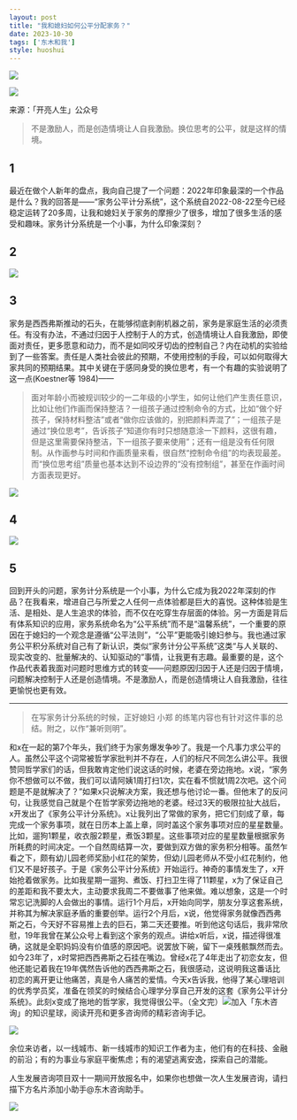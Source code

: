 ```yaml
---
layout: post
title: "我和媳妇如何公平分配家务？"
date: 2023-10-30
tags: ['东木和我']
style: huoshui
---
```


![](/assets/post_images/2023-10-30-17319184544630.002809616788448821.jpeg)

![](/assets/post_images/2023-10-30-17319184544590.1946445329423434.png)

来源：「开亮人生」公众号

  

> 不是激励人，而是创造情境让人自我激励。换位思考的公平，就是这样的情境。

## 1

最近在做个人新年的盘点，我向自己提了一个问题：2022年印象最深的一个作品是什么？我的回答是——“家务公平计分系统”，这个系统自2022-08-22至今已经稳定运转了20多周，让我和媳妇关于家务的摩擦少了很多，增加了很多生活的感受和趣味。家务计分系统是一个小事，为什么印象深刻？

## 2

![](/assets/post_images/2023-10-30-17319184545460.8404404434633452.jpeg)

## 3

家务是西西弗斯推动的石头，在能够彻底剥削机器之前，家务是家庭生活的必须责任。有没有办法，不通过归因于人控制于人的方式，创造情境让人自我激励，即使面对责任，更多愿意和动力，而不是如同咬牙切齿的控制自己？内在动机的实验给到了一些答案。责任是人类社会彼此的预期，不使用控制的手段，可以如何取得大家共同的预期结果。其中关键在于感同身受的换位思考，有一个有趣的实验说明了这一点(Koestner等
1984)——

>
> 面对年龄小而被规训较少的一二年级的小学生，如何让他们产生责任意识，比如让他们作画而保持整洁？一组孩子通过控制命令的方式，比如“做个好孩子，保持材料整洁”或者“做你应该做的，别把颜料弄混了”；一组孩子是通过“换位思考”，告诉孩子“知道你有时只想随意涂一下颜料，这很有趣，但是这里需要保持整洁，下一组孩子要来使用”；还有一组是没有任何限制。从作画参与时间和作画质量来看，很自然“控制命令组”的均表现最差。而“换位思考组”质量也基本达到不设边界的“没有控制组”，甚至在作画时间方面表现更好。

![](/assets/post_images/2023-10-30-17319184545430.7301628047279354.jpeg)

## 4

![](/assets/post_images/2023-10-30-17319184546670.9156924041034482.jpeg)

## 5

回到开头的问题，家务计分系统是一个小事，为什么它成为我2022年深刻的作品？在我看来，增进自己与所爱之人任何一点体验都是巨大的喜悦。这种体验是生活、是相处、是人生追求的体验，而不仅在吃穿生存层面的体验。另一方面是背后有体系知识的应用，家务系统命名为“公平系统”而不是“温馨系统”，一个重要的原因在于媳妇的一个观念是遵循“公平法则”，“公平”更能吸引媳妇参与。我也通过家务公平积分系统对自己有了新认识，类似“家务计分公平系统”这类“与人关联的、现实改变的、批量解决的、认知驱动的”事情，让我更有志趣。最重要的是，这个作品代表着我面对问题时思维方式的转变——问题原因归因于人还是归因于情境，问题解决控制于人还是创造情境。不是激励人，而是创造情境让人自我激励，往往更愉悦也更有效。

* * *

> 在写家务计分系统的时候，正好媳妇 小郑 的练笔内容也有针对这件事的总结。附之，以作“兼听则明”。

和x在一起的第7个年头，我们终于为家务爆发争吵了。我是一个凡事力求公平的人。虽然公平这个词常被哲学家批判并不存在，人们的标尺不同怎么讲公平。我很赞同哲学家们的话，但我敢肯定他们说这话的时候，老婆在旁边拖地。x说，“家务你不想做可以不做，我们可以请阿姨1周打扫1次，实在看不惯就1周2次吧。这个问题是不是就解决了？”如果x只说解决方案，我还想与他讨论一番。但他末了的反问句，让我感觉自己就是个在哲学家旁边拖地的老婆。经过3天的极限拉扯大战后，x开发出了《家务公平计分系统》。x让我列出了常做的家务，把它们刻成了章，每完成一个家务事项，就在日历本上盖上章，同时盖这个家务事项对应的星星数量。比如，遛狗1颗星，收衣服2颗星，煮饭3颗星。这些事项对应的星星数量根据家务所耗费的时间决定。一个自然周结算一次，要做到双方做的家务积分相等。虽然乍看之下，颇有幼儿园老师奖励小红花的架势，但幼儿园老师从不受小红花制约，他们又不是好孩子。于是《家务公平计分系统》开始运行。神奇的事情发生了，x开始抢着做家务。比如我星期一遛狗、煮饭、打扫卫生得了11颗星，x为了保证自己的差距和我不要太大，主动要求我周二不要做事了他来做。难以想象，这是一个时常忘记洗脚的人会做出的事情。运行1个月后，x开始向同学，朋友分享这套系统，并称其为解决家庭矛盾的重要创举。运行2个月后，x说，他觉得家务就像西西弗斯之石，今天好不容易推上去的巨石，第二天还要推。听到他这句话后，我非常欣慰，19年我曾在某公众号上看到这个家务的观点。讲给x听后，x说，描述得很准确，这就是全职妈妈没有价值感的原因吧。说罢放下碗，留下一桌残骸飘然而去。如今23年了，x时常把西西弗斯之石挂在嘴边。曾经x花了4年走出了初恋女友，但他还能记着我在19年偶然告诉他的西西弗斯之石，我很感动，这说明我这番话比初恋的离开更让他痛苦，真是令人痛苦的爱情。今天x告诉我，他得了某心理培训的优秀学员奖，准备在领奖的时候结合心理学分享自己开发的这套《家务公平计分系统》。此刻x变成了拖地的哲学家，我觉得很公平。（全文完）![](/assets/post_images/2023-10-30-17319184551200.6251575757153529.png)加入「东木咨询」的知识星球，阅读开亮和更多咨询师的精彩咨询手记。

![](/assets/post_images/2023-10-30-17319184554190.6771283034338482.jpeg)

余位来访者，以一线城市、新一线城市的知识工作者为主，他们有的在科技、金融的前沿；有的为事业与家庭平衡焦虑；有的渴望逃离安逸，探索自己的潜能。

人生发展咨询项目双十一期间开放报名中，如果你也想做一次人生发展咨询，请扫描下方名片添加小助手@东木咨询助手。

![](/assets/post_images/2023-10-30-17319184545680.613847606309285.jpeg)